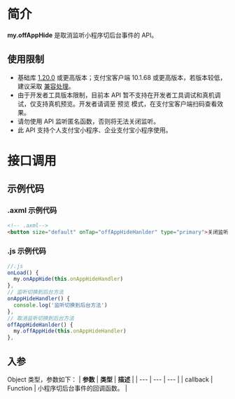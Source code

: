 
# 简介
**my.offAppHide** 是取消监听小程序切后台事件的 API。

## 使用限制
- 基础库 [1.20.0](https://opendocs.alipay.com/mini/framework/lib) 或更高版本；支付宝客户端 10.1.68 或更高版本，若版本较低，建议采取 [兼容处理](https://opendocs.alipay.com/mini/framework/compatibility)。
- 由于开发者工具版本限制，目前本 API 暂不支持在开发者工具调试和真机调试，仅支持真机预览。开发者请调至 预览 模式，在支付宝客户端扫码查看效果。
- 请勿使用 API 监听匿名函数，否则将无法关闭监听。
- 此 API 支持个人支付宝小程序、企业支付宝小程序使用。

# 接口调用
## 示例代码
### .axml 示例代码
```html
<!-- .axml-->
<button size="default" onTap="offAppHideHanlder" type="primary">关闭监听到后台</button>
```

### .js 示例代码 
```javascript
//.js
onLoad() {
  my.onAppHide(this.onAppHideHandler)
},
// 监听切换到后台方法
onAppHideHandler() {
  console.log('监听切换到后台方法')
},
// 取消监听切换到后台方法
offAppHideHanlder() {
  my.offAppHide(this.onAppHideHandler)
},
```

## 入参
Object 类型，参数如下：
| **参数** | **类型** | **描述** |
| --- | --- | --- |
| callback | Function | 小程序切后台事件的回调函数。 |

